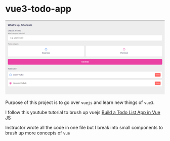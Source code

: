 # vue3-todo-app

![Screenshot of the app](./src/assets/vue3-todo-app.png "VUE3-TODO-APP")

Purpose of this project is to go over `vuejs` and learn new things of `vue3`.

I follow this youtube tutorial to brush up vuejs [Build a Todo List App in Vue JS](https://www.youtube.com/watch?v=qhjxAP1hFuI)

Instructor wrote all the code in one file but I break into small components to brush up more concepts of `vue`
